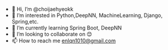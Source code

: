 - 👋 Hi, I’m @choijaehyeokk
- 👀 I’m interested in Python,DeepNN, MachineLearning, Django, Spring,etc.
- 🌱 I’m currently learning Spring Boot, DeepNN
- 💞️ I’m looking to collaborate on 😊
- 📫 How to reach me enlqn1010@gmail.com

<!---
choijaehyeokk/choijaehyeokk is a ✨ special ✨ repository because its `README.md` (this file) appears on your GitHub profile.
You can click the Preview link to take a look at your changes.
--->
